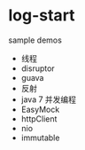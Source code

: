 # log-start

sample demos 

+ 线程
+ disruptor
+ guava
+ 反射
+ java 7 并发编程
+ EasyMock
+ httpClient
+ nio
+ immutable
